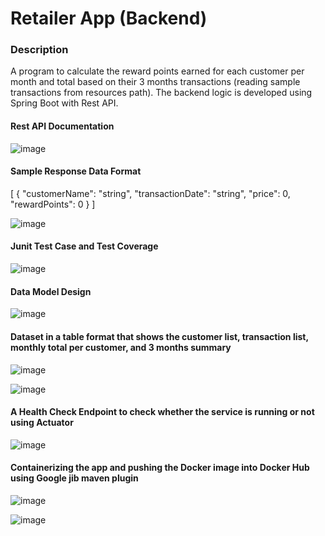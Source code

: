 # Retailer App (Backend)

### Description
A program to calculate the reward points earned for each customer per month and total based on their 3 months transactions (reading sample transactions from resources path). The backend logic is developed using Spring Boot with Rest API.

#### Rest API Documentation
![image](https://user-images.githubusercontent.com/112087209/187037885-d6551c8a-cbef-41d2-a2ec-579ed0e779fd.png)

#### Sample Response Data Format
[
  {
    "customerName": "string",
    "transactionDate": "string",
    "price": 0,
    "rewardPoints": 0
  }
]

![image](https://user-images.githubusercontent.com/112087209/187037920-479f8106-d55e-4541-b44c-870da9f19b48.png)

#### Junit Test Case and Test Coverage
![image](https://user-images.githubusercontent.com/112087209/187182347-a58e181b-5cb3-4102-b7ff-aacc2768f0eb.png)

#### Data Model Design
![image](https://user-images.githubusercontent.com/112087209/187181945-b64f4463-1e15-40d2-86ed-b18e4b20c566.png)

#### Dataset in a table format that shows the customer list, transaction list, monthly total per customer, and 3 months summary
![image](https://user-images.githubusercontent.com/112087209/187033458-88bff196-31c3-4627-bbea-c98a42ed607b.png)

![image](https://user-images.githubusercontent.com/112087209/187033519-39fc5a87-7f53-478d-9bb0-1622cd8cc94d.png)

#### A Health Check Endpoint to check whether the service is running or not using Actuator
![image](https://user-images.githubusercontent.com/112087209/187043911-e1d4d989-9114-4d49-b7e6-f1aa3f140f8d.png)

#### Containerizing the app and pushing the Docker image into Docker Hub using Google jib maven plugin
![image](https://user-images.githubusercontent.com/112087209/187180894-49bb88db-0967-435b-80f1-d647b1545655.png)

![image](https://user-images.githubusercontent.com/112087209/187181238-b3dbe887-7064-48e9-80a6-1e0d6774032c.png)
